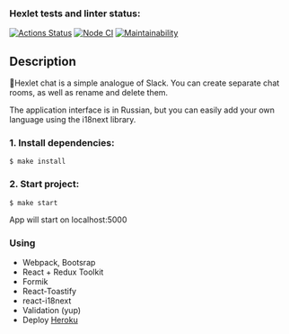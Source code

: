### Hexlet tests and linter status:
[![Actions Status](https://github.com/hellion86/frontend-project-lvl4/workflows/hexlet-check/badge.svg)](https://github.com/hellion86/frontend-project-lvl4/actions)
[![Node CI](https://github.com/hellion86/frontend-project-lvl4/workflows/Node%20CI/badge.svg)](https://github.com/hellion86/frontend-project-lvl4/actions)
[![Maintainability](https://api.codeclimate.com/v1/badges/defb55297904d43515de/maintainability)](https://codeclimate.com/github/hellion86/frontend-project-lvl4/maintainability)

## Description

:speech_balloon:Hexlet chat is a simple analogue of Slack. You can create separate chat rooms, as well as rename and delete them.

The application interface is in Russian, but you can easily add your own language using the i18next library.


### 1. Install dependencies:

```
$ make install
```
### 2. Start project:

```
$ make start
```

App will start on localhost:5000

### Using
* Webpack, Bootsrap
* React + Redux Toolkit
* Formik
* React-Toastify
* react-i18next
* Validation (yup)
* Deploy [Heroku](https://rocky-headland-56319.herokuapp.com/)
